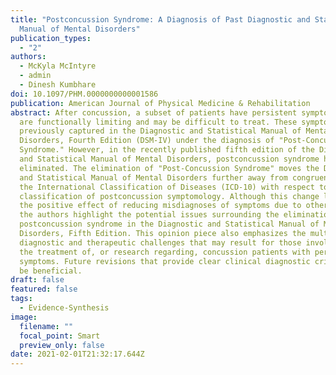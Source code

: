 ```yaml
---
title: "Postconcussion Syndrome: A Diagnosis of Past Diagnostic and Statistical
  Manual of Mental Disorders"
publication_types:
  - "2"
authors:
  - McKyla McIntyre
  - admin
  - Dinesh Kumbhare
doi: 10.1097/PHM.0000000000001586
publication: American Journal of Physical Medicine & Rehabilitation
abstract: After concussion, a subset of patients have persistent symptoms that
  are functionally limiting and may be difficult to treat. These symptoms were
  previously captured in the Diagnostic and Statistical Manual of Mental
  Disorders, Fourth Edition (DSM-IV) under the diagnosis of "Post-Concussion
  Syndrome." However, in the recently published fifth edition of the Diagnostic
  and Statistical Manual of Mental Disorders, postconcussion syndrome has been
  eliminated. The elimination of "Post-Concussion Syndrome" moves the Diagnostic
  and Statistical Manual of Mental Disorders further away from congruence with
  the International Classification of Diseases (ICD-10) with respect to the
  classification of postconcussion symptomology. Although this change likely had
  the positive effect of reducing misdiagnoses of symptoms due to other causes,
  the authors highlight the potential issues surrounding the elimination of
  postconcussion syndrome in the Diagnostic and Statistical Manual of Mental
  Disorders, Fifth Edition. This opinion piece also emphasizes the multiple
  diagnostic and therapeutic challenges that may result for those involved in
  the treatment of, or research regarding, concussion patients with persistent
  symptoms. Future revisions that provide clear clinical diagnostic criteria may
  be beneficial.
draft: false
featured: false
tags:
  - Evidence-Synthesis
image:
  filename: ""
  focal_point: Smart
  preview_only: false
date: 2021-02-01T21:32:17.644Z
---
```

